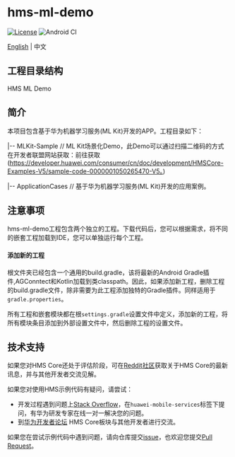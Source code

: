 # hms-ml-demo

[![License](https://img.shields.io/badge/Docs-hmsguides-brightgreen)](https://developer.huawei.com/consumer/cn/doc/development/HMSCore-Guides-V5/service-introduction-0000001050040017-V5) ![Android CI](https://github.com/HMS-Core/hms-ml-demo/workflows/Android%20CI/badge.svg)

[English](https://github.com/HMS-Core/hms-ml-demo/blob/master/README.md) | 中文

## 工程目录结构
   HMS ML Demo

## 简介

本项目包含基于华为机器学习服务(ML Kit)开发的APP。工程目录如下：

|-- MLKit-Sample // ML Kit场景化Demo，此Demo可以通过扫描二维码的方式在开发者联盟网站获取：前往获取(https://developer.huawei.com/consumer/cn/doc/development/HMSCore-Examples-V5/sample-code-0000001050265470-V5。)

|-- ApplicationCases // 基于华为机器学习服务(ML Kit)开发的应用案例。

## 注意事项

hms-ml-demo工程包含两个独立的工程。下载代码后，您可以根据需求，将不同的嵌套工程加载到IDE，您可以单独运行每个工程。

#### 添加新的工程

根文件夹已经包含一个通用的build.gradle，该将最新的Android Gradle插件,AGConntect和Kotlin加载到类classpath。因此，如果添加新工程，删除工程的build.gradle文件，除非需要为此工程添加独特的Gradle插件。同样适用于`gradle.properties`。

所有工程和嵌套模块都在根`settings.gradle`设置文件中定义，添加新的工程，将所有模块条目添加到外部设置文件中，然后删除工程的设置文件。

## 技术支持
如果您对HMS Core还处于评估阶段，可在[Reddit社区](https://www.reddit.com/r/HuaweiDevelopers/)获取关于HMS Core的最新讯息，并与其他开发者交流见解。

如果您对使用HMS示例代码有疑问，请尝试：
- 开发过程遇到问题上[Stack Overflow](https://stackoverflow.com/questions/tagged/huawei-mobile-services)，在`huawei-mobile-services`标签下提问，有华为研发专家在线一对一解决您的问题。
- 到[华为开发者论坛](https://developer.huawei.com/consumer/cn/forum/blockdisplay?fid=18) HMS Core板块与其他开发者进行交流。

如果您在尝试示例代码中遇到问题，请向仓库提交[issue](https://github.com/HMS-Core/hms-ml-demo/issues)，也欢迎您提交[Pull Request](https://github.com/HMS-Core/hms-ml-demo/pulls)。
